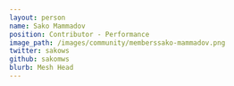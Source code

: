 ```yaml
---
layout: person
name: Sako Mammadov
position: Contributor - Performance
image_path: /images/community/memberssako-mammadov.png
twitter: sakows
github: sakomws
blurb: Mesh Head
---
```

